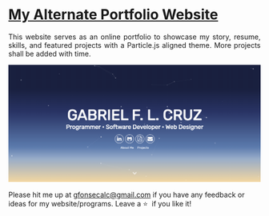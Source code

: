 # <a href=" " target="_blank">My Alternate Portfolio Website</a>

 <p align="justify">This website serves as an online portfolio to showcase my story, resume, skills, and featured projects with a Particle.js aligned theme. More projects shall be added with time. </p>

![My Alternate Portfolio Website](./assets/Screenshot.png)

Please hit me up at gfonsecalc@gmail.com if you have any feedback or ideas for my website/programs. Leave a :star: &nbsp;if you like it!
